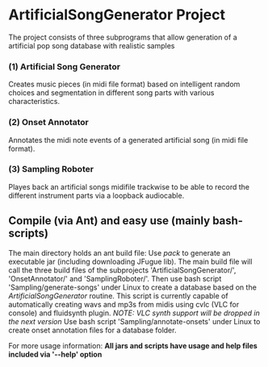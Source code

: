 # ArtificialSongGenerator Project

The project consists of three subprograms that allow generation of a artificial pop song database with realistic samples

### (1) Artificial Song Generator

Creates music pieces (in midi file format) based on intelligent random choices and segmentation in different song parts with various characteristics.

### (2) Onset Annotator

Annotates the midi note events of a generated artificial song (in midi file format).

### (3) Sampling Roboter

Playes back an artificial songs midifile trackwise to be able to record the different instrument parts via a loopback audiocable.

## Compile (via Ant) and easy use (mainly bash-scripts)

The main directory holds an ant build file: Use *pack* to generate an executable jar (including downloading JFugue lib).
The main build file will call the three build files of the subprojects 'ArtificialSongGenerator/', 'OnsetAnnotator/' and 'SamplingRoboter/'.
Then use bash script 'Sampling/generate-songs' under Linux to create a database based on the *ArtificialSongGenerator* routine.
This script is currently capable of automatically creating wavs and mp3s from midis using cvlc (VLC for console) and fluidsynth plugin.
*NOTE: VLC synth support will be dropped in the next version*
Use bash script 'Sampling/annotate-onsets' under Linux to create onset annotation files for a database folder.

For more usage information:
**All jars and scripts have usage and help files included via '--help' option**
